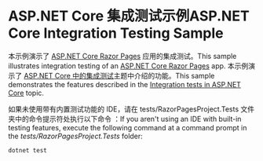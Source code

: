 # <a name="aspnet-core-integration-testing-sample"></a><span data-ttu-id="251b3-101">ASP.NET Core 集成测试示例</span><span class="sxs-lookup"><span data-stu-id="251b3-101">ASP.NET Core Integration Testing Sample</span></span>

<span data-ttu-id="251b3-102">本示例演示了 [ASP.NET Core Razor Pages](https://docs.microsoft.com/aspnet/core/mvc/razor-pages) 应用的集成测试。</span><span class="sxs-lookup"><span data-stu-id="251b3-102">This sample illustrates integration testing of an [ASP.NET Core Razor Pages](https://docs.microsoft.com/aspnet/core/mvc/razor-pages) app.</span></span> <span data-ttu-id="251b3-103">本示例演示了 [ASP.NET Core 中的集成测试](https://docs.microsoft.com/aspnet/core/test/integration-tests)主题中介绍的功能。</span><span class="sxs-lookup"><span data-stu-id="251b3-103">This sample demonstrates the features described in the [Integration tests in ASP.NET Core](https://docs.microsoft.com/aspnet/core/test/integration-tests) topic.</span></span>

<span data-ttu-id="251b3-104">如果未使用带有内置测试功能的 IDE，请在 tests/RazorPagesProject.Tests 文件夹中的命令提示符处执行以下命令  ：</span><span class="sxs-lookup"><span data-stu-id="251b3-104">If you aren't using an IDE with built-in testing features, execute the following command at a command prompt in the *tests/RazorPagesProject.Tests* folder:</span></span>

```dotnetcli
dotnet test
```
